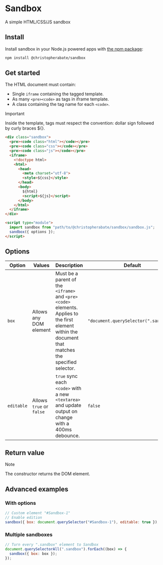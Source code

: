 # Sandbox

A simple HTML/CSS/JS sandbox

## Install

Install sandbox in your Node.js powered apps with [the npm package](https://www.npmjs.com/package/@christopherabate/sandbox):

```sh
npm install @christopherabate/sandbox
```

## Get started

The HTML document must contain:
- Single `iframe` containing the tagged template.
- As many `<pre><code>` as tags in iframe template.
- A class containing the tag name for each `<code>`.
  
> [!IMPORTANT]
> Inside the template, tags must respect the convention: dollar sign followed by curly braces ${}.

```html
<div class="sandbox">
  <pre><code class="html"></code></pre>
  <pre><code class="css"></code></pre>
  <pre><code class="js"></code></pre>
  <iframe>
    <!doctype html>
    <html>
      <head>
        <meta charset="utf-8">
        <style>${css}</style>
      </head>
      <body>
        ${html}
        <script>${js}</script>
      </body>
    </html>
  </iframe>
</div>

<script type="module">
  import sandbox from "path/to/@christopherabate/sandbox/sandbox.js";
  sandbox({ options });
</script>
```

## Options

| Option | Values | Description | Default |
|---|---|---|---|
| `box` | Allows any DOM element | Must be a parent of the `<iframe>` and `<pre><code>` elements. Applies to the first element within the document that matches the specified selector. | `"document.querySelector(".sandbox")"` |
| `editable` | Allows `true` or `false` | `true` sync each `<code>` with a new `<textarea>` and update output on change with a 400ms debounce. | `false` |

## Return value

> [!NOTE]
> The constructor returns the DOM element.

## Advanced examples

### With options

```js
// Custom element "#Sandbox-1"
// Enable edition
sandbox({ box: document.querySelector("#Sandbox-1"), editable: true });
```
### Multiple sandboxes

```js
// Turn every ".sandbox" element to Sandbox
document.querySelectorAll(".sandbox").forEach((box) => {
  sandbox({ box: box });
});
```
